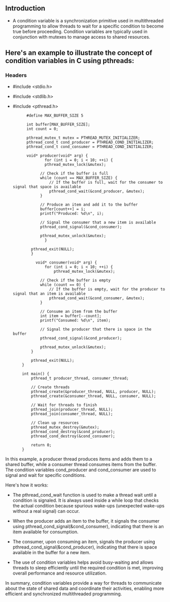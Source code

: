 ## Introduction
- A condition variable is a synchronization primitive used in multithreaded programming to allow threads to wait for a specific condition to become true before proceeding. Condition variables are typically used in conjunction   with mutexes to manage access to shared resources.

## Here's an example to illustrate the concept of condition variables in C using pthreads:

### Headers
- #include <stdio.h>
- #include <stdlib.h>
- #include <pthread.h>

            #define MAX_BUFFER_SIZE 5
            
            int buffer[MAX_BUFFER_SIZE];
            int count = 0;
            
            pthread_mutex_t mutex = PTHREAD_MUTEX_INITIALIZER;
            pthread_cond_t cond_producer = PTHREAD_COND_INITIALIZER;
            pthread_cond_t cond_consumer = PTHREAD_COND_INITIALIZER;
            
            void* producer(void* arg) {
                    for (int i = 0; i < 10; ++i) {
                    pthread_mutex_lock(&mutex);
          
                  // Check if the buffer is full
                  while (count == MAX_BUFFER_SIZE) {
                      // If the buffer is full, wait for the consumer to signal that space is available
                      pthread_cond_wait(&cond_producer, &mutex);
                  }
          
                  // Produce an item and add it to the buffer
                  buffer[count++] = i;
                  printf("Produced: %d\n", i);
          
                  // Signal the consumer that a new item is available
                  pthread_cond_signal(&cond_consumer);
          
                  pthread_mutex_unlock(&mutex);
                    }
          
              pthread_exit(NULL);
              }
          
                void* consumer(void* arg) {
                    for (int i = 0; i < 10; ++i) {
                        pthread_mutex_lock(&mutex);
          
                  // Check if the buffer is empty
                  while (count == 0) {
                      // If the buffer is empty, wait for the producer to signal that an item is available
                      pthread_cond_wait(&cond_consumer, &mutex);
                  }
          
                  // Consume an item from the buffer
                  int item = buffer[--count];
                  printf("Consumed: %d\n", item);
          
                  // Signal the producer that there is space in the buffer
                  pthread_cond_signal(&cond_producer);
          
                  pthread_mutex_unlock(&mutex);
              }
          
              pthread_exit(NULL);
          }
      
          int main() {
              pthread_t producer_thread, consumer_thread;
          
              // Create threads
              pthread_create(&producer_thread, NULL, producer, NULL);
              pthread_create(&consumer_thread, NULL, consumer, NULL);
          
              // Wait for threads to finish
              pthread_join(producer_thread, NULL);
              pthread_join(consumer_thread, NULL);
          
              // Clean up resources
              pthread_mutex_destroy(&mutex);
              pthread_cond_destroy(&cond_producer);
              pthread_cond_destroy(&cond_consumer);
          
              return 0;
          }

In this example, a producer thread produces items and adds them to a shared buffer, while a consumer thread consumes items from the buffer. The condition variables cond_producer and cond_consumer are used to signal and wait for specific conditions.

Here's how it works:

- The pthread_cond_wait function is used to make a thread wait until a condition is signaled. It is always used inside a while loop that checks the actual condition because spurious wake-ups (unexpected wake-ups without a   real signal) can occur.

- When the producer adds an item to the buffer, it signals the consumer using pthread_cond_signal(&cond_consumer), indicating that there is an item available for consumption.

- The consumer, upon consuming an item, signals the producer using pthread_cond_signal(&cond_producer), indicating that there is space available in the buffer for a new item.

- The use of condition variables helps avoid busy-waiting and allows threads to sleep efficiently until the required condition is met, improving overall performance and resource utilization.

In summary, condition variables provide a way for threads to communicate about the state of shared data and coordinate their activities, enabling more efficient and synchronized multithreaded programming.
